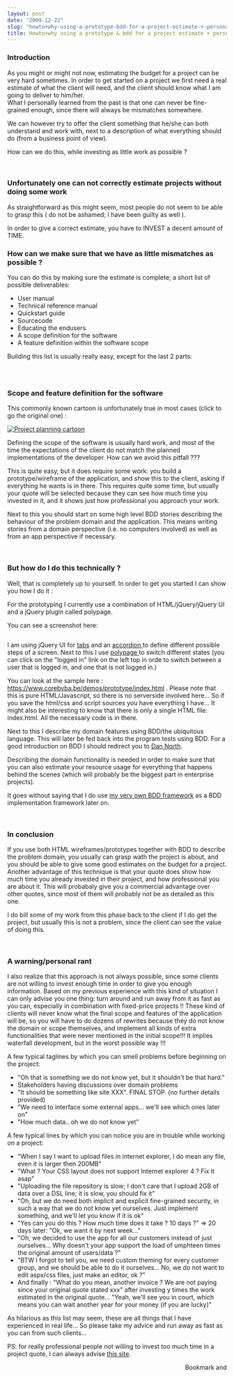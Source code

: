 ```yaml
---
layout: post
date: "2009-12-22"
slug: "howto+why-using-a-prototype-bdd-for-a-project-estimate-+-personal-rant"
title: Howto+why using a prototype & bdd for a project estimate + personal rant
---
```


<h3>Introduction</h3>
<p>As you might or might not now, estimating the budget for a project can be very hard sometimes. In order to get started on a project we first need a real estimate of what the client will need, and the client should know what I am going to deliver to him/her.<br />What I personally learned from the past is that one can never be fine-grained enough, since there will always be mismatches somewhere.</p>
<p>We can however try to offer the client something that he/she can both understand and work with, next to a description of what everything should do (from a business point of view).</p>
<p>How can we do this, while investing as little work as possible ?</p>
<p>&nbsp;</p>
<h3>Unfortunately one can not correctly estimate projects without doing some work</h3>
<p>As straightforward as this might seem, most people do not seem to be able to grasp this ( do not be ashamed; I have been guilty as well ).</p>
<p>In order to give a correct estimate, you have to INVEST a decent amount of TIME.</p>
<p></p>
<h3>How can we make sure that we have as little mismatches as possible ?</h3>
<p>You can do this by making sure the estimate is complete; a short list of possible deliverables:</p>
<ul>
<li>User manual</li>
<li>Technical reference manual</li>
<li>Quickstart guide</li>
<li>Sourcecode</li>
<li>Educating the endusers</li>
<li>A scope definition for the software</li>
<li>A feature definition within the software scope</li>
</ul>
<p>Building this list is usually really easy, except for the last 2 parts:</p>
<h3><br /></h3>
<h3>Scope and feature definition for the software</h3>
<p>This commonly known cartoon is unfortunately true in most cases (click to go the original one) :</p>
<p><a href="https://www.projectcartoon.com/cartoon/3"><img src="https://www.projectcartoon.com/images/project.jpg" alt="Project planning cartoon" /></a></p>
<p>Defining the scope of the software is usually hard work, and most of the time the expectations of the client do not match the planned implementations of the developer. How can we avoid this pitfall ???</p>
<p>This is quite easy, but it does require some work: you build a prototype/wireframe of the application, and show this to the client, asking if everything he wants is in there. This requires quite some time, but usually your quote will be selected because they can see how much time you invested in it, and it shows just how professional you approach your work.</p>
<p>Next to this you should start on some high level BDD stories describing the behaviour of the problem domain and the application. This means writing stories from a domain perspective (i.e. no computers involved) as well as from an app perspective if necessary.</p>
<p>&nbsp;</p>
<h3>But how do I do this technically ?</h3>
<p>Well, that is completely up to yourself. In order to get you started I can show you how I do it :</p>
<p>For the prototyping I currently use a combination of HTML/jQuery/jQuery UI and a jQuery plugin called polypage.</p>
<p>You can see a screenshot here:</p>
<p><img src="/images/archive/corebvba/2009%2f12%2fmarkomo_prototype.png" alt="" /></p>
<p>I am using jQuery UI for <a href="https://docs.jquery.com/UI/Tabs" target="_blank">tabs</a> and an <a href="https://docs.jquery.com/UI/Accordion" target="_blank">accordion </a>to define different possible steps of a screen. Next to this I use <a href="https://code.new-bamboo.co.uk/polypage/" target="_blank">polypage </a>to switch different states (you can click on the "logged in" link on the left top in orde to switch between a user that is logged in, and one that is not logged in.)</p>
<p>You can look at the sample here : <a href="https://www.corebvba.be/demos/prototype/index.html">https://www.corebvba.be/demos/prototype/index.html</a> . Please note that this is pure HTML/Javascript, so there is no serverside involved here... So if you save the html/css and script sources you have everything I have... It might also be interesting to know that there is only a single HTML file: index.html. All the necessary code is in there.</p>
<p>Next to this I describe my domain features using BDD/the ubiquitous language. This will later be fed back into the program tests using BDD. For a good introduction on BDD I should redirect you to <a title="Introducing BDD" href="https://dannorth.net/introducing-bdd" target="_blank">Dan North</a>.</p>
<p>Describing the domain functionality is needed in order to make sure that you can also estimate your resource usage for everything that happens behind the scenes (which will probably be the biggest part in enterprise projects).</p>
<p>It goes without saying that I do use <a href="https://wiki.github.com/ToJans/Aubergine" target="_blank">my very own BDD framework</a> as a BDD implementation framework later on.</p>
<p>&nbsp;</p>
<h3>In conclusion</h3>
<p>If you use both HTML wireframes/prototypes together with BDD to describe the problem domain, you usually can grasp wath the project is about, and you should be able to give some good estimates on the budget for a project. Another advantage of this technique is that your quote does show how much time you already invested in their project, and how professional you are about it. This will probabaly give you a commercial advantage over other quotes, since most of them will probably not be as detailed as this one.</p>
<p>I do bill some of my work from this phase back to the client if I do get the project, but usually this is not a problem, since the client can see the value of doing this.</p>
<p>&nbsp;</p>
<h3>A warning/personal rant<br /></h3>
<p>I also realize that this approach is not always possible, since some clients are not willing to invest enough time in order to give you enough information. Based on my previous experience with this kind of situation I can only advise you one thing: turn around and run away from it as fast as you can, especially in combination with fixed-price projects !! These kind of clients will never know what the final scope and features of the application will be, so you will have to do dozens of rewrites because they do not know the domain or scope themselves, and implement all kinds of extra functionalities that were never mentioned in the initial scope!!! It implies waterfall development, but in the worst possible way !!!</p>
<p>A few typical taglines by which you can smell problems before beginning on the project:</p>
<ul>
<li>"Oh that is something we do not know yet, but it shouldn't be that hard."</li>
<li>Stakeholders having discussions over domain problems</li>
<li>"It should be something like site XXX". FINAL STOP. (no further details provided)</li>
<li>"We need to interface some external apps... we'll see which ones later on"</li>
<li>"How much data.. oh we do not know yet"</li>
</ul>
<p>A few typical lines by which you can notice you are in trouble while working on a project:</p>
<ul>
<li>"When I say I want to upload files in internet explorer, I do mean any file, even it is larger then 200MB"</li>
<li>"What ? Your CSS layout does not support Internet explorer 4 ? Fix it asap"</li>
<li>"Uploading the file repository is slow; I don't care that I upload 2GB of data over a DSL line; it is slow, you should fix it"</li>
<li>"Oh, but we do need both implicit and explicit fine-grained security, in such a way that we do not know yet ourselves. Just implement something, and we'll let you know if it is ok"</li>
<li>"Yes can you do this ? How much time does it take ? 10 days ?" =&gt; 20 days later: "Ok, we want it by next week..."</li>
<li>"Oh, we decided to use the app for all our customers instead of just ourselves... Why doesn't your app support the load of umphteen times the original amount of users/data ?"</li>
<li>"BTW I forgot to tell you, we need custom theming for every customer group, and we should be able to do it ourselves... No, we do not want to edit aspx/css files, just make an editor, ok ?"</li>
<li>And finally : "What do you mean, another invoice ? We are not paying since your original quote stated xxx" after investing y times the work estimated in the original quote... "Yeah, we'll see you in court, which means you can wait another year for your money (if you are lucky)"</li>
</ul>
<p>As hilarious as this list may seem, these are all things that I have experienced in real life... So please take my advice and run away as fast as you can from such clients...</p>
<p>PS: for really professional people not willing to invest too much time in a project quote, I can always advise <a href="https://estimategoat.com/" target="_blank">this site</a>.</p><div style="text-align:right"><a class="addthis_button" href="https://www.addthis.com/bookmark.php?v=250&amp;pub=xa-4aec37702e3161d4"><img src="https://s7.addthis.com/static/btn/v2/lg-share-en.gif" width="125" height="16" alt="Bookmark and Share" style="border:0"/></a><script type="text/javascript" src="https://s7.addthis.com/js/250/addthis_widget.js#pub=xa-4aec37702e3161d4"></script></div>

